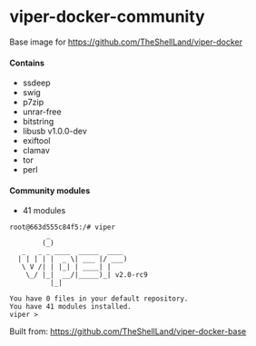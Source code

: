 # viper-docker-community
Base image for https://github.com/TheShellLand/viper-docker

#### Contains
* ssdeep
* swig
* p7zip
* unrar-free
* bitstring
* libusb v1.0.0-dev
* exiftool
* clamav
* tor
* perl

#### Community modules
* 41 modules

```
root@663d555c84f5:/# viper
         _
        (_)
   _   _ _ ____  _____  ____
  | | | | |  _ \| ___ |/ ___)
   \ V /| | |_| | ____| |
    \_/ |_|  __/|_____)_| v2.0-rc9
          |_|
    
You have 0 files in your default repository.
You have 41 modules installed.
viper > 
```
Built from: https://github.com/TheShellLand/viper-docker-base
